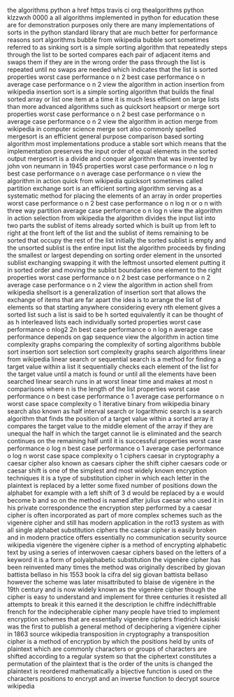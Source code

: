 the algorithms python a href https travis ci org thealgorithms python klzzwxh 0000 a all algorithms implemented in python for education these are for demonstration purposes only there are many implementations of sorts in the python standard library that are much better for performance reasons sort algorithms bubble from wikipedia bubble sort sometimes referred to as sinking sort is a simple sorting algorithm that repeatedly steps through the list to be sorted compares each pair of adjacent items and swaps them if they are in the wrong order the pass through the list is repeated until no swaps are needed which indicates that the list is sorted properties worst case performance o n 2 best case performance o n average case performance o n 2 view the algorithm in action insertion from wikipedia insertion sort is a simple sorting algorithm that builds the final sorted array or list one item at a time it is much less efficient on large lists than more advanced algorithms such as quicksort heapsort or merge sort properties worst case performance o n 2 best case performance o n average case performance o n 2 view the algorithm in action merge from wikipedia in computer science merge sort also commonly spelled mergesort is an efficient general purpose comparison based sorting algorithm most implementations produce a stable sort which means that the implementation preserves the input order of equal elements in the sorted output mergesort is a divide and conquer algorithm that was invented by john von neumann in 1945 properties worst case performance o n log n best case performance o n average case performance o n view the algorithm in action quick from wikipedia quicksort sometimes called partition exchange sort is an efficient sorting algorithm serving as a systematic method for placing the elements of an array in order properties worst case performance o n 2 best case performance o n log n or o n with three way partition average case performance o n log n view the algorithm in action selection from wikipedia the algorithm divides the input list into two parts the sublist of items already sorted which is built up from left to right at the front left of the list and the sublist of items remaining to be sorted that occupy the rest of the list initially the sorted sublist is empty and the unsorted sublist is the entire input list the algorithm proceeds by finding the smallest or largest depending on sorting order element in the unsorted sublist exchanging swapping it with the leftmost unsorted element putting it in sorted order and moving the sublist boundaries one element to the right properties worst case performance o n 2 best case performance o n 2 average case performance o n 2 view the algorithm in action shell from wikipedia shellsort is a generalization of insertion sort that allows the exchange of items that are far apart the idea is to arrange the list of elements so that starting anywhere considering every nth element gives a sorted list such a list is said to be h sorted equivalently it can be thought of as h interleaved lists each individually sorted properties worst case performance o nlog2 2n best case performance o n log n average case performance depends on gap sequence view the algorithm in action time complexity graphs comparing the complexity of sorting algorithms bubble sort insertion sort selection sort complexity graphs search algorithms linear from wikipedia linear search or sequential search is a method for finding a target value within a list it sequentially checks each element of the list for the target value until a match is found or until all the elements have been searched linear search runs in at worst linear time and makes at most n comparisons where n is the length of the list properties worst case performance o n best case performance o 1 average case performance o n worst case space complexity o 1 iterative binary from wikipedia binary search also known as half interval search or logarithmic search is a search algorithm that finds the position of a target value within a sorted array it compares the target value to the middle element of the array if they are unequal the half in which the target cannot lie is eliminated and the search continues on the remaining half until it is successful properties worst case performance o log n best case performance o 1 average case performance o log n worst case space complexity o 1 ciphers caesar in cryptography a caesar cipher also known as caesars cipher the shift cipher caesars code or caesar shift is one of the simplest and most widely known encryption techniques it is a type of substitution cipher in which each letter in the plaintext is replaced by a letter some fixed number of positions down the alphabet for example with a left shift of 3 d would be replaced by a e would become b and so on the method is named after julius caesar who used it in his private correspondence the encryption step performed by a caesar cipher is often incorporated as part of more complex schemes such as the vigenère cipher and still has modern application in the rot13 system as with all single alphabet substitution ciphers the caesar cipher is easily broken and in modern practice offers essentially no communication security source wikipedia vigenère the vigenère cipher is a method of encrypting alphabetic text by using a series of interwoven caesar ciphers based on the letters of a keyword it is a form of polyalphabetic substitution the vigenère cipher has been reinvented many times the method was originally described by giovan battista bellaso in his 1553 book la cifra del sig giovan battista bellaso however the scheme was later misattributed to blaise de vigenère in the 19th century and is now widely known as the vigenère cipher though the cipher is easy to understand and implement for three centuries it resisted all attempts to break it this earned it the description le chiffre indéchiffrable french for the indecipherable cipher many people have tried to implement encryption schemes that are essentially vigenère ciphers friedrich kasiski was the first to publish a general method of deciphering a vigenère cipher in 1863 source wikipedia transposition in cryptography a transposition cipher is a method of encryption by which the positions held by units of plaintext which are commonly characters or groups of characters are shifted according to a regular system so that the ciphertext constitutes a permutation of the plaintext that is the order of the units is changed the plaintext is reordered mathematically a bijective function is used on the characters positions to encrypt and an inverse function to decrypt source wikipedia